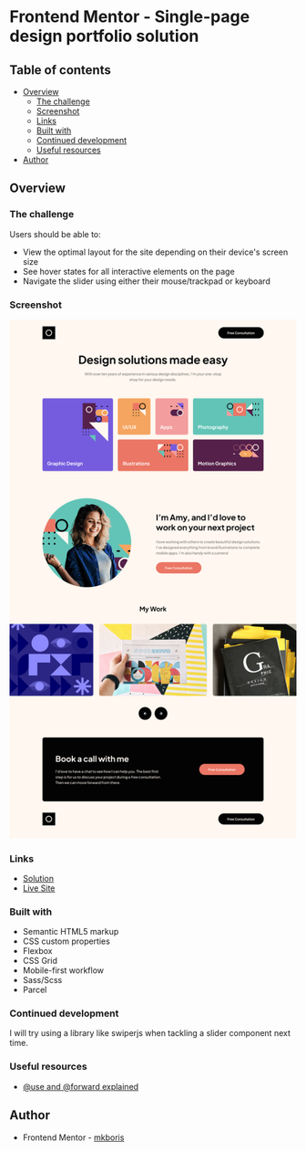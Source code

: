 # Frontend Mentor - Single-page design portfolio solution

## Table of contents

- [Overview](#overview)
  - [The challenge](#the-challenge)
  - [Screenshot](#screenshot)
  - [Links](#links)
  - [Built with](#built-with)
  - [Continued development](#continued-development)
  - [Useful resources](#useful-resources)
- [Author](#author)

## Overview

### The challenge

Users should be able to:

- View the optimal layout for the site depending on their device's screen size
- See hover states for all interactive elements on the page
- Navigate the slider using either their mouse/trackpad or keyboard

### Screenshot

![](/design/Desktop.jpg)

### Links

- [Solution](https://github.com/mkboris/Single-page-design-portfolio)
- [Live Site](https://single-page-design-portfolio-sandy.vercel.app/)

### Built with

- Semantic HTML5 markup
- CSS custom properties
- Flexbox
- CSS Grid
- Mobile-first workflow
- Sass/Scss
- Parcel

### Continued development

I will try using a library like swiperjs when tackling a slider component next time.

### Useful resources

- [@use and @forward explained](https://www.youtube.com/watch?v=CR-a8upNjJ0&list=PPSV) 

## Author

- Frontend Mentor - [mkboris](https://www.frontendmentor.io/profile/mkboris)

